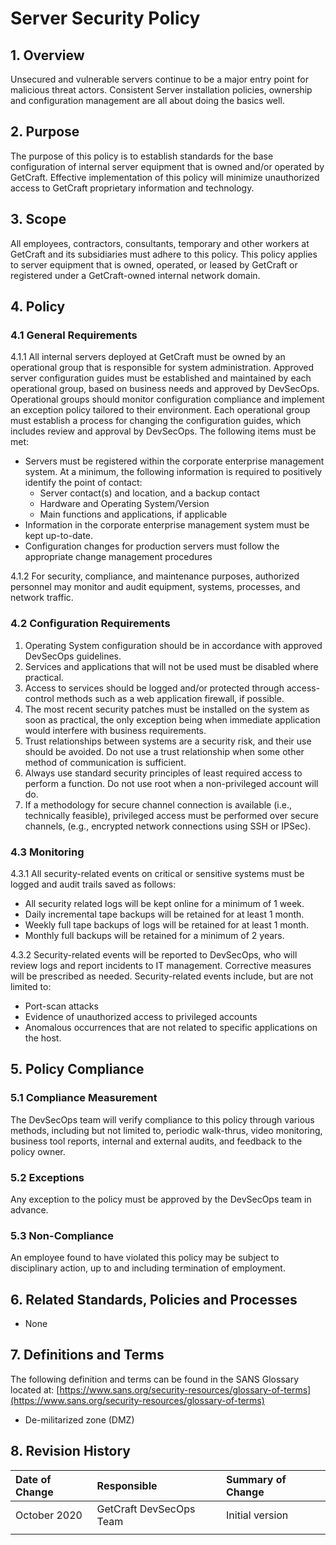 # Server Security Policy

## 1. Overview

Unsecured and vulnerable servers continue to be a major entry point for malicious threat actors. Consistent Server installation policies, ownership and configuration management are all about doing the basics well.

## 2. Purpose

The purpose of this policy is to establish standards for the base configuration of internal server equipment that is owned and/or operated by GetCraft. Effective implementation of this policy will minimize unauthorized access to GetCraft proprietary information and technology.

## 3. Scope

All employees, contractors, consultants, temporary and other workers at GetCraft and its subsidiaries must adhere to this policy. This policy applies to server equipment that is owned, operated, or leased by GetCraft or registered under a GetCraft-owned internal network domain.

## 4. Policy

### 4.1 General Requirements

4.1.1 All internal servers deployed at GetCraft must be owned by an operational group that is responsible for system administration. Approved server configuration guides must be established and maintained by each operational group, based on business needs and approved by DevSecOps. Operational groups should monitor configuration compliance and implement an exception policy tailored to their environment. Each operational group must establish a process for changing the configuration guides, which includes review and approval by DevSecOps. The following items must be met:

* Servers must be registered within the corporate enterprise management system. At a minimum, the following information is required to positively identify the point of contact:
  * Server contact\(s\) and location, and a backup contact
  * Hardware and Operating System/Version
  * Main functions and applications, if applicable
* Information in the corporate enterprise management system must be kept up-to-date.
* Configuration changes for production servers must follow the appropriate change management procedures

4.1.2 For security, compliance, and maintenance purposes, authorized personnel may monitor and audit equipment, systems, processes, and network traffic.

### 4.2 Configuration Requirements

1. Operating System configuration should be in accordance with approved DevSecOps guidelines.
2. Services and applications that will not be used must be disabled where practical.
3. Access to services should be logged and/or protected through access-control methods such as a web application firewall, if possible.
4. The most recent security patches must be installed on the system as soon as practical, the only exception being when immediate application would interfere with business requirements.
5. Trust relationships between systems are a security risk, and their use should be avoided. Do not use a trust relationship when some other method of communication is sufficient.
6. Always use standard security principles of least required access to perform a function. Do not use root when a non-privileged account will do.
7. If a methodology for secure channel connection is available \(i.e., technically feasible\), privileged access must be performed over secure channels, \(e.g., encrypted network connections using SSH or IPSec\).

### 4.3 Monitoring

4.3.1 All security-related events on critical or sensitive systems must be logged and audit trails saved as follows:

* All security related logs will be kept online for a minimum of 1 week.
* Daily incremental tape backups will be retained for at least 1 month.
* Weekly full tape backups of logs will be retained for at least 1 month.
* Monthly full backups will be retained for a minimum of 2 years.

4.3.2 Security-related events will be reported to DevSecOps, who will review logs and report incidents to IT management. Corrective measures will be prescribed as needed. Security-related events include, but are not limited to:

* Port-scan attacks
* Evidence of unauthorized access to privileged accounts
* Anomalous occurrences that are not related to specific applications on the host.

## 5. Policy Compliance

### 5.1 Compliance Measurement

The DevSecOps team will verify compliance to this policy through various methods, including but not limited to, periodic walk-thrus, video monitoring, business tool reports, internal and external audits, and feedback to the policy owner.

### 5.2 Exceptions

Any exception to the policy must be approved by the DevSecOps team in advance.

### 5.3 Non-Compliance

An employee found to have violated this policy may be subject to disciplinary action, up to and including termination of employment.

## 6. Related Standards, Policies and Processes

* None

## 7. Definitions and Terms

The following definition and terms can be found in the SANS Glossary located at: [https://www.sans.org/security-resources/glossary-of-terms](https://www.sans.org/security-resources/glossary-of-terms)

* De-militarized zone \(DMZ\)

## 8. Revision History

| **Date of Change** | **Responsible** | **Summary of Change** |
| :--- | :--- | :--- |
| October 2020 | GetCraft DevSecOps Team | Initial version |
|  |  |  |

